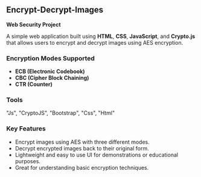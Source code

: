 <h2>Encrypt-Decrypt-Images</h2>
<p><strong>Web Security Project</strong></p>
<p>A simple web application built using <strong>HTML</strong>, <strong>CSS</strong>, <strong>JavaScript</strong>, and <strong>Crypto.js</strong> that allows users to encrypt and decrypt images using AES encryption.</p>

<h3>Encryption Modes Supported</h3>
<ul>
  <li><strong>ECB (Electronic Codebook)</strong></li>
  <li><strong>CBC (Cipher Block Chaining)</strong></li>
  <li><strong>CTR (Counter)</strong></li>
</ul>

<h3>Tools</h3>
<p>"Js", "CryptoJS", "Bootstrap", "Css", "Html"</p>

<h3>Key Features</h3>
<ul>
  <li>Encrypt images using AES with three different modes.</li>
  <li>Decrypt encrypted images back to their original form.</li>
  <li>Lightweight and easy to use UI for demonstrations or educational purposes.</li>
  <li>Great for understanding basic encryption techniques.</li>
</ul>

